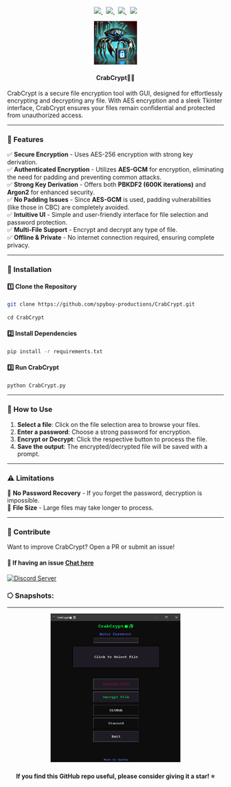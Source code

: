 <p align="center">
    <a href="https://spyboy.in/twitter">
      <img src="https://img.shields.io/badge/-TWITTER-black?logo=twitter&style=for-the-badge">
    </a>
    &nbsp;
    <a href="https://spyboy.in/">
      <img src="https://img.shields.io/badge/-spyboy.in-black?logo=google&style=for-the-badge">
    </a>
    &nbsp;
    <a href="https://spyboy.blog/">
      <img src="https://img.shields.io/badge/-spyboy.blog-black?logo=wordpress&style=for-the-badge">
    </a>
    &nbsp;
    <a href="https://spyboy.in/Discord">
      <img src="https://img.shields.io/badge/-Discord-black?logo=discord&style=for-the-badge">
    </a>
  
</p>

<p align="center">
  <img width="20%" src="https://github.com/spyboy-productions/CrabCrypt/blob/main/crabcrypt.webp" />
</p>


<h4 align="center"> CrabCrypt🦀🔐</h4>

CrabCrypt is a secure file encryption tool with GUI, designed for effortlessly encrypting and decrypting any file. With AES encryption and a sleek Tkinter interface, CrabCrypt ensures your files remain confidential and protected from unauthorized access.

---

### 🚀 Features  
✅ **Secure Encryption** - Uses AES-256 encryption with strong key derivation.  
✅ **Authenticated Encryption** - Utilizes **AES-GCM** for encryption, eliminating the need for padding and preventing common attacks.  
✅ **Strong Key Derivation** - Offers both **PBKDF2 (600K iterations)** and **Argon2** for enhanced security.  
✅ **No Padding Issues** - Since **AES-GCM** is used, padding vulnerabilities (like those in CBC) are completely avoided.  
✅ **Intuitive UI** - Simple and user-friendly interface for file selection and password protection.  
✅ **Multi-File Support** - Encrypt and decrypt any type of file.  
✅ **Offline & Private** - No internet connection required, ensuring complete privacy.  

---

### 📌 Installation  

#### 1️⃣ Clone the Repository  
```bash
git clone https://github.com/spyboy-productions/CrabCrypt.git
```
```
cd CrabCrypt
```

#### 2️⃣ Install Dependencies  
```bash
pip install -r requirements.txt
```

#### 3️⃣ Run CrabCrypt  
```bash
python CrabCrypt.py
```

---

### 🔑 How to Use  

1. **Select a file**: Click on the file selection area to browse your files.  
2. **Enter a password**: Choose a strong password for encryption.  
3. **Encrypt or Decrypt**: Click the respective button to process the file.  
4. **Save the output**: The encrypted/decrypted file will be saved with a prompt.  

---

### ⚠️ Limitations  

🚧 **No Password Recovery** - If you forget the password, decryption is impossible.  
🚧 **File Size** - Large files may take longer to process.  

---

### 📢 Contribute  
Want to improve CrabCrypt? Open a PR or submit an issue!   

#### 💬 If having an issue [Chat here](https://discord.gg/ZChEmMwE8d)
[![Discord Server](https://discord.com/api/guilds/726495265330298973/embed.png)](https://discord.gg/ZChEmMwE8d)

### ⭔ Snapshots:
---
<p align="center">
  <img width="60%" src="https://github.com/spyboy-productions/CrabCrypt/blob/main/demo.png" />
</p>

<h4 align="center"> If you find this GitHub repo useful, please consider giving it a star! ⭐️ </h4> 
